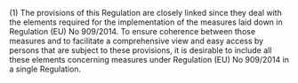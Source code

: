 (1) The provisions of this Regulation are closely linked since they deal with the elements required for the implementation of the measures laid down in Regulation (EU) No 909/2014. To ensure coherence between those measures and to facilitate a comprehensive view and easy access by persons that are subject to these provisions, it is desirable to include all these elements concerning measures under Regulation (EU) No 909/2014 in a single Regulation.
